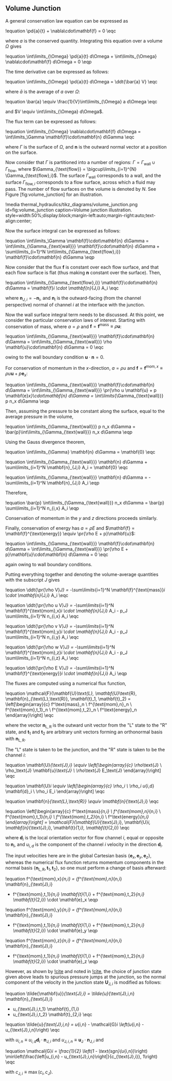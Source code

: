 ## Volume Junction

A general conservation law equation can be expressed as

!equation
\pd{a}{t} + \nabla\cdot\mathbf{f} = 0 \eqc

where $a$ is the conserved quantity. Integrating this equation over a volume
$\Omega$ gives

!equation
\int\limits_{\Omega} \pd{a}{t} d\Omega + \int\limits_{\Omega} \nabla\cdot\mathbf{f} d\Omega = 0 \eqp

The time derivative can be expressed as follows:

!equation
\int\limits_{\Omega} \pd{a}{t} d\Omega = \ddt{\bar{a} V} \eqc

where $\bar{a}$ is the average of $a$ over $\Omega$:

!equation
\bar{a} \equiv \frac{1}{V}\int\limits_{\Omega} a d\Omega \eqc

and $V \equiv \int\limits_{\Omega} d\Omega$.

The flux term can be expressed as follows:

!equation
\int\limits_{\Omega} \nabla\cdot\mathbf{f} d\Omega
  = \int\limits_\Gamma \mathbf{f}\cdot\mathbf{n} d\Gamma \eqc

where $\Gamma$ is the surface of $\Omega$, and $\mathbf{n}$ is the outward
normal vector at a position on the surface.

Now consider that $\Gamma$ is partitioned into a number of regions:
$\Gamma = \Gamma_{\text{wall}} \cup \Gamma_{\text{flow}}$, where
$\Gamma_{\text{flow}} = \bigcup\limits_{i=1}^{N} \Gamma_{\text{flow},i}$.
The surface $\Gamma_{\text{wall}}$ corresponds to a wall, and the surface
$\Gamma_{\text{flow},i}$ corresponds to a flow surface, across which a fluid
may pass. The number of flow surfaces on the volume is denoted by $N$. See
Figure [fig:volume_junction] for an illustration.

!media thermal_hydraulics/tikz_diagrams/volume_junction.png
       id=fig:volume_junction
       caption=Volume junction illustration.
       style=width:50%;display:block;margin-left:auto;margin-right:auto;text-align:center;

Now the surface integral can be expressed as follows:

!equation
\int\limits_\Gamma \mathbf{f}\cdot\mathbf{n} d\Gamma =
    \int\limits_{\Gamma_{\text{wall}}} \mathbf{f}\cdot\mathbf{n} d\Gamma
    + \sum\limits_{i=1}^N \int\limits_{\Gamma_{\text{flow},i}} \mathbf{f}\cdot\mathbf{n} d\Gamma \eqp

Now consider that the flux $\mathbf{f}$ is constant over each flow surface, and that
each flow surface is flat (thus making $\mathbf{n}$ constant over the surface).
Then,

!equation
\int\limits_{\Gamma_{\text{flow},i}} \mathbf{f}\cdot\mathbf{n} d\Gamma
    = \mathbf{f}_i \cdot \mathbf{n}_{J,i} A_i \eqc

where $\mathbf{n}_{J,i} = -\mathbf{n}_i$, and $\mathbf{n}_i$ is the outward-facing
(from the channel perspective) normal of channel $i$ at the interface with the
junction.

Now the wall surface integral term needs to be discussed. At this point, we
consider the particular conservation laws of interest. Starting with
conservation of mass, where $a = \rho$ and
$\mathbf{f} = \mathbf{f}^{\text{mass}} \equiv \rho \mathbf{u}$:

!equation
\int\limits_{\Gamma_{\text{wall}}} \mathbf{f}\cdot\mathbf{n} d\Gamma
    = \int\limits_{\Gamma_{\text{wall}}} \rho \mathbf{u}\cdot\mathbf{n} d\Gamma
    = 0 \eqc

owing to the wall boundary condition $\mathbf{u}\cdot\mathbf{n} = 0$.

For conservation of momentum in the $x$-direction, $a = \rho u$ and
$\mathbf{f} = \mathbf{f}^{\text{mom},x} \equiv \rho u \mathbf{u} + p \mathbf{e}_x$:

!equation
\int\limits_{\Gamma_{\text{wall}}} \mathbf{f}\cdot\mathbf{n} d\Gamma
    = \int\limits_{\Gamma_{\text{wall}}}
      \pr{\rho u \mathbf{u} + p \mathbf{e}_x}\cdot\mathbf{n} d\Gamma
    = \int\limits_{\Gamma_{\text{wall}}} p n_x d\Gamma \eqp

Then, assuming the pressure to be constant along the surface, equal to the
average pressure in the volume,

!equation
\int\limits_{\Gamma_{\text{wall}}} p n_x d\Gamma = \bar{p}\int\limits_{\Gamma_{\text{wall}}} n_x d\Gamma \eqp

Using the Gauss divergence theorem,

!equation
\int\limits_{\Gamma} \mathbf{n} d\Gamma = \mathbf{0} \eqc

!equation
\int\limits_{\Gamma_{\text{wall}}} \mathbf{n} d\Gamma
    + \sum\limits_{i=1}^N \mathbf{n}_{J,i} A_i = \mathbf{0} \eqc

!equation
\int\limits_{\Gamma_{\text{wall}}} \mathbf{n} d\Gamma
    = - \sum\limits_{i=1}^N \mathbf{n}_{J,i} A_i \eqp

Therefore,

!equation
\bar{p} \int\limits_{\Gamma_{\text{wall}}} n_x d\Gamma
    = \bar{p} \sum\limits_{i=1}^N n_{i,x} A_i \eqp

Conservation of momentum in the $y$ and $z$ directions proceeds similarly.

Finally, conservation of energy has $a = \rho E$
and $\mathbf{f} = \mathbf{f}^{\text{energy}} \equiv \pr{\rho E + p}\mathbf{u}$:

!equation
\int\limits_{\Gamma_{\text{wall}}} \mathbf{f}\cdot\mathbf{n} d\Gamma
    = \int\limits_{\Gamma_{\text{wall}}}
      \pr{\rho E + p}\mathbf{u}\cdot\mathbf{n} d\Gamma
    = 0 \eqc

again owing to wall boundary conditions.

Putting everything together and denoting the volume-average quantities with
the subscript $J$ gives

!equation
\ddt{\pr{\rho V}_J} =
    -\sum\limits_{i=1}^N \mathbf{f}^{\text{mass}}_i \cdot \mathbf{n}_{J,i} A_i \eqc

!equation
\ddt{\pr{\rho u V}_J} =
    -\sum\limits_{i=1}^N \mathbf{f}^{\text{mom},x}_i \cdot \mathbf{n}_{J,i} A_i
      - p_J \sum\limits_{i=1}^N n_{i,x} A_i \eqc

!equation
\ddt{\pr{\rho v V}_J} =
    -\sum\limits_{i=1}^N \mathbf{f}^{\text{mom},y}_i \cdot \mathbf{n}_{J,i} A_i
      - p_J \sum\limits_{i=1}^N n_{i,y} A_i \eqc

!equation
\ddt{\pr{\rho w V}_J} =
    -\sum\limits_{i=1}^N \mathbf{f}^{\text{mom},z}_i \cdot \mathbf{n}_{J,i} A_i
      - p_J \sum\limits_{i=1}^N n_{i,z} A_i \eqc

!equation
\ddt{\pr{\rho E V}_J} =
    -\sum\limits_{i=1}^N \mathbf{f}^{\text{energy}}_i \cdot \mathbf{n}_{J,i} A_i \eqp

The fluxes are computed using a numerical flux function,

!equation
\mathcal{F}(\mathbf{U}_\text{L}, \mathbf{U}_\text{R}, \mathbf{n}_{\text{L},\text{R}}, \mathbf{t}_1, \mathbf{t}_2)
  = \left[\begin{array}{c}
  f^\text{mass}_n \\
  f^{\text{mom},n}_n \\
  f^{\text{mom},t_1}_n \\
  f^{\text{mom},t_2}_n \\
  f^\text{energy}_n
  \end{array}\right] \eqc

where the vector $\mathbf{n}_{\text{L},\text{R}}$ is the outward unit vector from
the "L" state to the "R" state, and $\mathbf{t}_1$ and $\mathbf{t}_2$ are arbitrary
unit vectors forming an orthonormal basis with $\mathbf{n}_{\text{L},\text{R}}$.

The "L" state is taken to be the junction, and the "R" state is taken
to be the channel $i$:

!equation
\mathbf{U}_{\text{J},i} \equiv \left[\begin{array}{c}
  \rho_\text{J} \\
  \rho_\text{J} \mathbf{u}_\text{J} \\
  \rho_\text{J} E_\text{J}
\end{array}\right] \eqc

!equation
\mathbf{U}_i \equiv \left[\begin{array}{c}
  \rho_i \\
  \rho_i u_{i,d} \mathbf{d}_i \\
  \rho_i E_i
\end{array}\right] \eqc

!equation
\mathbf{n}_{\text{L},\text{R}} \equiv \mathbf{n}_{\text{J},i} \eqc

!equation
\left[\begin{array}{c}
  f^\text{mass}_{n,i} \\
  f^{\text{mom},n}_{n,i} \\
  f^{\text{mom},t_1}_{n,i} \\
  f^{\text{mom},t_2}_{n,i} \\
  f^\text{energy}_{n,i}
  \end{array}\right]
  = \mathcal{F}(\mathbf{U}_{\text{J},i}, \mathbf{U}_i, \mathbf{n}_{\text{J},i}, \mathbf{t}_{1,i}, \mathbf{t}_{2,i}) \eqc

where $\mathbf{d}_i$ is the local orientation vector for flow channel $i$, equal or opposite to $\mathbf{n}_i$,
and $u_{i,d}$ is the component of the channel $i$ velocity in the direction $\mathbf{d}_i$.

The input velocities here are in the global Cartesian basis $\{\mathbf{e}_x, \mathbf{e}_y, \mathbf{e}_z\}$,
whereas the numerical flux function returns momentum components in the
normal basis $\{\mathbf{n}_{\text{L},\text{R}}, \mathbf{t}_1, \mathbf{t}_2\}$,
so one must perform a change of basis afterward:

!equation
f^{\text{mom},x}_{n,i} = (f^{\text{mom},n}_{n,i} \mathbf{n}_{\text{J},i}
  + f^{\text{mom},t_1}_{n,i} \mathbf{t}_{1,i} + f^{\text{mom},t_2}_{n,i} \mathbf{t}_{2,i})
  \cdot \mathbf{e}_x \eqp

!equation
f^{\text{mom},y}_{n,i} = (f^{\text{mom},n}_{n,i} \mathbf{n}_{\text{J},i}
  + f^{\text{mom},t_1}_{n,i} \mathbf{t}_{1,i} + f^{\text{mom},t_2}_{n,i} \mathbf{t}_{2,i})
  \cdot \mathbf{e}_y \eqp

!equation
f^{\text{mom},z}_{n,i} = (f^{\text{mom},n}_{n,i} \mathbf{n}_{\text{J},i}
  + f^{\text{mom},t_1}_{n,i} \mathbf{t}_{1,i} + f^{\text{mom},t_2}_{n,i} \mathbf{t}_{2,i})
  \cdot \mathbf{e}_z \eqp

However, as shown by [!cite](hong2011) and noted in [!cite](daude2018), the choice of
junction state given above leads to spurious pressure jumps at the junction, so the
normal component of the velocity in the junction state $\mathbf{U}_{\text{J},i}$
is modified as follows:

!equation
\tilde{\mathbf{u}}_{\text{J},i} = \tilde{u}_{\text{J},i,n} \mathbf{n}_{\text{J},i}
+ u_{\text{J},i,t_1} \mathbf{t}_{1,i}
+ u_{\text{J},i,t_2} \mathbf{t}_{2,i} \eqc

!equation
\tilde{u}_{\text{J},i,n} = u_{i,n} - \mathcal{G}_i \left(u_{i,n} - u_{\text{J},i,n}\right) \eqc

with $u_{i,n} \equiv u_{i,d} \mathbf{d}_i \cdot \mathbf{n}_{\text{J},i}$ and
$u_{\text{J},i,n} \equiv \mathbf{u}_\text{J} \cdot \mathbf{n}_{\text{J},i}$ and

!equation
\mathcal{G}_i = \frac{1}{2} \left(1 - \text{sgn}(u_{i,n})\right)
\min\left(\frac{\left|u_{i,n} - u_{\text{J},i,n}\right|}{c_{\text{J},i}}, 1\right) \eqc

with $c_{\text{J},i} \equiv \max(c_i, c_\text{J})$.
